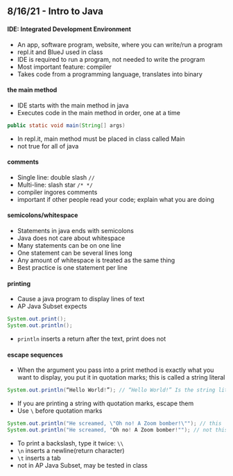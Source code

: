## 8/16/21 - Intro to Java
#### IDE: Integrated Development Environment
- An app, software program, website, where you can write/run a program
- repl.it and BlueJ used in class
- IDE is required to run a program, not needed to write the program
- Most important feature: compiler
- Takes code from a programming language, translates into binary


#### the main method
- IDE starts with the main method in java
- Executes code in the main method in order, one at a time
```java
public static void main(String[] args)
```
- In repl.it, main method must be placed in class called Main
- not true for all of java


#### comments
- Single line: double slash `//`
- Multi-line: slash star `/* */`
- compiler ingores comments
- important if other people read your code; explain what you are doing


#### semicolons/whitespace
- Statements in java ends with semicolons
- Java does not care about whitespace
- Many statements can be on one line
- One statement can be several lines long
- Any amount of whitespace is treated as the same thing
- Best practice is one statement per line


#### printing
- Cause a java program to display lines of text
- AP Java Subset expects
```java
System.out.print();
System.out.println();
```
- `println` inserts a return after the text, print does not


#### escape sequences
- When the argument you pass into a print method is exactly what you want to display, you put it in quotation marks; this is called a string literal
```java
System.out.println(“Hello World!”); // “Hello World!” Is the string literal
```
- If you are printing a string with quotation marks, escape them
- Use `\` before quotation marks
```java
System.out.println("He screamed, \"Oh no! A Zoom bomber!\""); // this
System.out.println("He screamed, "Oh no! A Zoom bomber!""); // not this
```
- To print a backslash, type it twice: `\\`
- `\n` inserts a newline(return character)
- `\t` inserts a tab
- not in AP Java Subset, may be tested in class